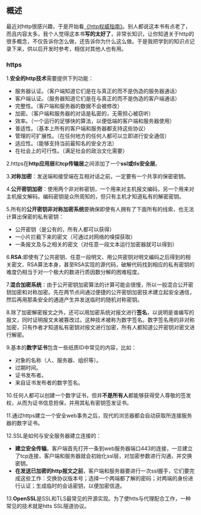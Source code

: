 ## 概述

最近对http很感兴趣，于是开始看[《http权威指南》](https://book.douban.com/subject/10746113/)。别人都说这本书有点老了，而且内容太多。我个人觉得这本书**写的太好了**，非常长知识，让你知道关于http的很多概念，不仅告诉你怎么做，还告诉你为什么这么做。于是我把学到的知识点记录下来，供以后开发时参考，相信对其他人也有用。

### https

1.**安全的http技术**需要提供下列功能：
- 服务器认证。（客户端知道它们是在与真正的而不是伪造的服务器通话）
- 客户端认证。（服务器知道它们是在与真正的而不是伪造的客户端通话）
- 完整性。（客户端和服务器的数据不会被修改）
- 加密。（客户端和服务器的对话是私密的，无需担心被窃听）
- 效率。（一个运行的足够快的算法，以便低端的客户端和服务器使用）
- 普适性。（基本上所有的客户端和服务器都支持这些协议）
- 管理的可扩展性。（在任何地方的任何人都可以立即进行安全通信）
- 适应性。（能够支持当前最知名的安全方法）
- 在社会上的可行性。（满足社会的政治文化需要）

2.https在**http应用层**和**tcp传输层**之间添加了一个**ssl或tls安全层**。

3.**对称加密**：发送端和接受端在互相对话之前，一定要有一个共享的保密密钥。

4.**公开密钥加密**：使用两个非对称密钥，一个用来对主机报文编码，另一个用来对主机报文解码。编码密钥是众所周知的，但只有主机才知道私有的解密密钥。

5.所有的**公开密钥非对称加密系统**要确保即使有人拥有了下面所有的线索，也无法计算出保密的私有密钥：
- 公开密钥（是公有的，所有人都可以获得）
- 一小片拦截下来的密文（可通过对网络的嗅探获取）
- 一条报文及与之相关的密文（对任意一段文本运行加密器就可以得到）

6.**RSA**:即使有了公共密钥、任意一段明文、用公共密钥对明文编码之后得到的相关密文、RSA算法本身，甚至RSA实现的源代码，破解代码找到相应的私有密钥的难度仍相当于对一个极大的数进行质因数分解的困难程度。

7.**混合加密系统**：由于公开密钥加密算法的计算可能会很慢，所以一般混合公开密钥加密和对称加密。先在两节点间通过便捷的公开密钥加密技术建立起安全通信，然后再用那条安全的通道产生并发送临时的随机对称密钥。

8.除了加密解密报文之外，还可以用加密系统对报文进行**签名**，以说明是谁编写的报文，同时证明报文未被篡改过。这种技术被称为数字签名。数字签名用的非对称加密，只有作者才知道私有密钥对报文进行加密，所有人都知道公开密钥对密文进行解密。

9.基本的**数字证书**包含一些纸质ID中常见的内容，比如：
- 对象的名称（人、服务器、组织等）。
- 过期时间。
- 证书发布者。
- 来自证书发布者的数字签名。

10.任何人都可以创建一个数字证书，但并**不是所有人**都能够获得受人尊敬的签发权，从而为证书信息担保，并用其私有密钥签发证书。

11.通过https建立一个安全web事务之后，现代的浏览器都会自动获取所连接服务器的数字证书。

12.SSL是如何与安全服务器建立连接的：
- **建立安全传输**。客户端首先打开一条到web服务器端口443的连接，一旦建立了tcp连接，客户端和服务器就会初始化ssl层，对加密参数进行沟通，并交换密钥。
- **在发送已加密的http报文之前**，客户端和服务器要进行一次ssl握手，它们要完成这些工作：交换协议版本号；选择一个两端都了解的密码；对两端的身份进行认证；生成临时的会话密钥，以便加密信道。

13.**OpenSSL**是SSL和TLS最常见的开源实现。为了使htts与代理配合工作，一种常见的技术就是htts SSL隧道协议。































